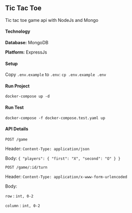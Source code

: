 ## Tic Tac Toe

Tic tac toe game api with NodeJs and Mongo

#### Technology

**Database:** MongoDB

**Platform:** ExpressJs

#### Setup
Copy `.env.example` to `.env`:
`cp .env.example .env`

#### Run Project

`docker-compose up -d`

#### Run Test

`docker-compose -f docker-compose.test.yaml up`

#### API Details

`POST /game`

Header: `Content-Type: application/json`

Body: `{ "players": { "first": "X", "second": "O" } }`

`POST /game/:id/turn`

Header: `Content-Type: application/x-www-form-urlencoded`

Body:

`row` : `int, 0-2`

`column` : `int, 0-2`
